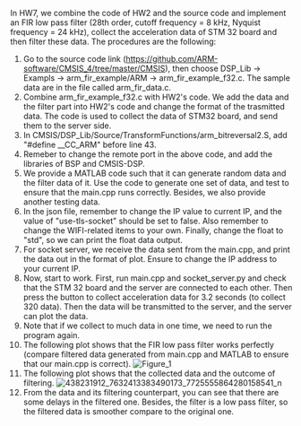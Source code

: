 In HW7, we combine the code of HW2 and the source code and implement an FIR low pass filter (28th order, cutoff frequency = 8 kHz, Nyquist frequency = 24 kHz), collect the acceleration data of STM 32 board and then filter these data. The procedures are the following:  
1. Go to the source code link (https://github.com/ARM-software/CMSIS_4/tree/master/CMSIS), then choose DSP_Lib -> Exampls -> arm_fir_example/ARM -> arm_fir_example_f32.c. The sample data are in the file called arm_fir_data.c.
2. Combine arm_fir_example_f32.c with HW2's code. We add the data and the filter part into HW2's code and change the format of the trasmitted data. The code is used to collect the data of STM32 board, and send them to the server side.
3. In CMSIS/DSP_Lib/Source/TransformFunctions/arm_bitreversal2.S, add "#define __CC_ARM" before line 43.
4. Remeber to change the remote port in the above code, and add the libraries of BSP and CMSIS-DSP.  
5. We provide a MATLAB code such that it can generate random data and the filter data of it. Use the code to generate one set of data, and test to ensure that the main.cpp runs correctly. Besides, we also provide another testing data.  
6. In the json file, remember to change the IP value to current IP, and the value of "use-tls-socket" should be set to false. Also remember to change the WIFI-related items to your own. Finally, change the float to "std", so we can print the float data output.  
7. For socket server, we receive the data sent from the main.cpp, and print the data out in the format of plot. Ensure to change the IP address to your current IP.  
8. Now, start to work. First, run main.cpp and socket_server.py and check that the STM 32 board and the server are connected to each other. Then press the button to collect acceleration data for 3.2 seconds (to collect 320 data). Then the data will be transmitted to the server, and the server can plot the data.  
9. Note that if we collect to much data in one time, we need to run the program again.  
10. The following plot shows that the FIR low pass filter works perfectly (compare filtered data generated from main.cpp and MATLAB to ensure that our main.cpp is correct). ![Figure_1](https://github.com/Seth7007/embedded_system_HW7/assets/140083766/83b9db88-caeb-499e-99e9-4810eb61622a)  
11. The following plot shows that the collected data and the outcome of filtering. ![438231912_7632413383490173_7725555864280158541_n](https://github.com/Seth7007/embedded_system_HW7/assets/140083766/4deecc69-c0b8-4eef-91a9-c0e1d4231239)  
12. From the data and its filtering counterpart, you can see that there are some delays in the filtered one. Besides, the filter is a low pass filter, so the filtered data is smoother compare to the original one.  
